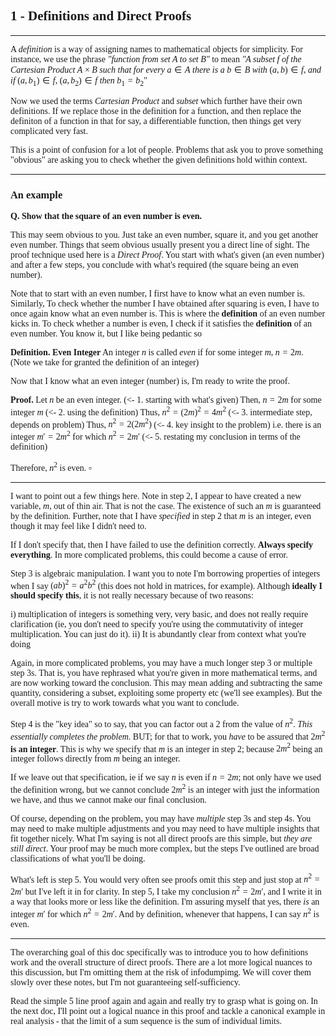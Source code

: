 <span style='font-family: Calibri'>

## 1 - Definitions and Direct Proofs

</span>

---

<span style='font-family: Bahnschrift;'>

A *definition* is a way of assigning names to mathematical objects for simplicity. For instance, we use the phrase *"function from set A to set B"* to mean *"A subset* $f$ *of the Cartesian Product* $A \times B$ *such that for every* $a \in A$ *there is a* $b \in B$ *with* $(a,b) \in f$, *and if* $(a, b_1) \in f$, $(a, b_2) \in f$ *then* $b_1 = b_2$"

Now we used the terms *Cartesian Product* and *subset* which further have their own definitions. If we replace those in the definition for a function, and then replace the definiton of a function in that for say, a differentiable function, then things get very complicated very fast.

This is a point of confusion for a lot of people. Problems that ask you to prove something "obvious" are asking you to check whether the given definitions hold within context.

</span>

---

<span style='font-family: Calibri'>

### An example

</span>

<span style='font-family: Bahnschrift;'>

**Q. Show that the square of an even number is even.**

This may seem obvious to you. Just take an even number, square it, and you get another even number. Things that seem obvious usually present you a direct line of sight. The proof technique used here is a *Direct Proof*. You start with what's given (an even number) and after a few steps, you conclude with what's required (the square being an even number).

Note that to start with an even number, I first have to know what an even number is. Similarly, To check whether the number I have obtained after squaring is even, I have to once again know what an even number is. This is where the **definition** of an even number kicks in. To check whether a number is even, I check if it satisfies the **definition** of an even number. You know it, but I like being pedantic so

**Definition. Even Integer** An integer $n$ is called *even* if for some integer $m$, $n = 2m$.
(Note we take for granted the definition of an integer)

Now that I know what an even integer (number) is, I'm ready to write the proof.

**Proof.** Let $n$ be an even integer. (<- 1. starting with what's given)
Then, $n = 2m$ for some integer $m$ (<- 2. using the definition)
Thus, $n^2 = (2m)^2 = 4m^2$ (<- 3. intermediate step, depends on problem)
Thus, $n^2 = 2(2m^2)$ (<- 4. key insight to the problem)
i.e. there is an integer $m' = 2m^2$ for which $n^2 = 2m'$ (<- 5. restating my conclusion in terms of the definition)

Therefore, $n^2$ is even. $\square$

---

I want to point out a few things here. Note in step 2, I appear to have created a new variable, $m$, out of thin air. That is not the case. The existence of such an $m$ is guaranteed by the definition. Further, note that I have *specified* in step 2 that $m$ is an integer, even though it may feel like I didn't need to.

If I don't specify that, then I have failed to use the definition correctly. **Always specify everything**. In more complicated problems, this could become a cause of error.

Step 3 is algebraic manipulation. I want you to note I'm borrowing properties of integers when I say $(ab)^2 = a^2b^2$ (this does not hold in matrices, for example). Although **ideally I should specify this**, it is not really necessary because of two reasons:

i) multiplication of integers is something very, very basic, and does not really require clarification (ie, you don't need to specify you're using the commutativity of integer multiplication. You can just do it).
ii) It is abundantly clear from context what you're doing

Again, in more complicated problems, you may have a much longer step 3 or multiple step 3s. That is, you have rephrased what you're given in more mathematical terms, and are now working toward the conclusion. This may mean adding and subtracting the same quantity, considering a subset, exploiting some property etc (we'll see examples). But the overall motive is try to work towards what you want to conclude.

Step 4 is the "key idea" so to say, that you can factor out a 2 from the value of $n^2$. *This essentially completes the problem*. BUT; for that to work, you *have* to be assured that $2m^2$ **is an integer**. This is why we specify that $m$ is an integer in step 2; because $2m^2$ being an integer follows directly from $m$ being an integer.

If we leave out that specification, ie if we say $n$ is even if $n = 2m$; not only have we used the definition wrong, but we cannot conclude $2m^2$ is an integer with just the information we have, and thus we cannot make our final conclusion.

Of course, depending on the problem, you may have *multiple* step 3s and step 4s. You may need to make multiple adjustments and you may need to have multiple insights that fit together nicely. What I'm saying is not all direct proofs are this simple, but *they are still direct*. Your proof may be much more complex, but the steps I've outlined are broad classifications of what you'll be doing.

What's left is step 5. You would very often see proofs omit this step and just stop at $n^2 = 2m'$ but I've left it in for clarity. In step 5, I take my conclusion $n^2 = 2m'$, and I write it in a way that looks more or less like the definition. I'm assuring myself that yes, there *is* an integer $m'$ for which $n^2 = 2m'$. And by definition, whenever that happens, I can say $n^2$ is even.

---

The overarching goal of this doc specifically was to introduce you to how definitions work and the overall structure of direct proofs. There are a lot more logical nuances to this discussion, but I'm omitting them at the risk of infodumpimg. We will cover them slowly over these notes, but I'm not guaranteeing self-sufficiency.

Read the simple 5 line proof again and again and really try to grasp what is going on. In the next doc, I'll point out a logical nuance in this proof and tackle a canonical example in real analysis - that the limit of a sum sequence is the sum of individual limits.

</span>